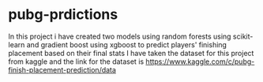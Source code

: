 # pubg-prdictions
In this project i have created two models using random forests using scikit-learn and gradient boost using xgboost to predict  players' finishing placement based on their final stats
I have taken the dataset for this project  from kaggle and the link for the dataset is https://www.kaggle.com/c/pubg-finish-placement-prediction/data

